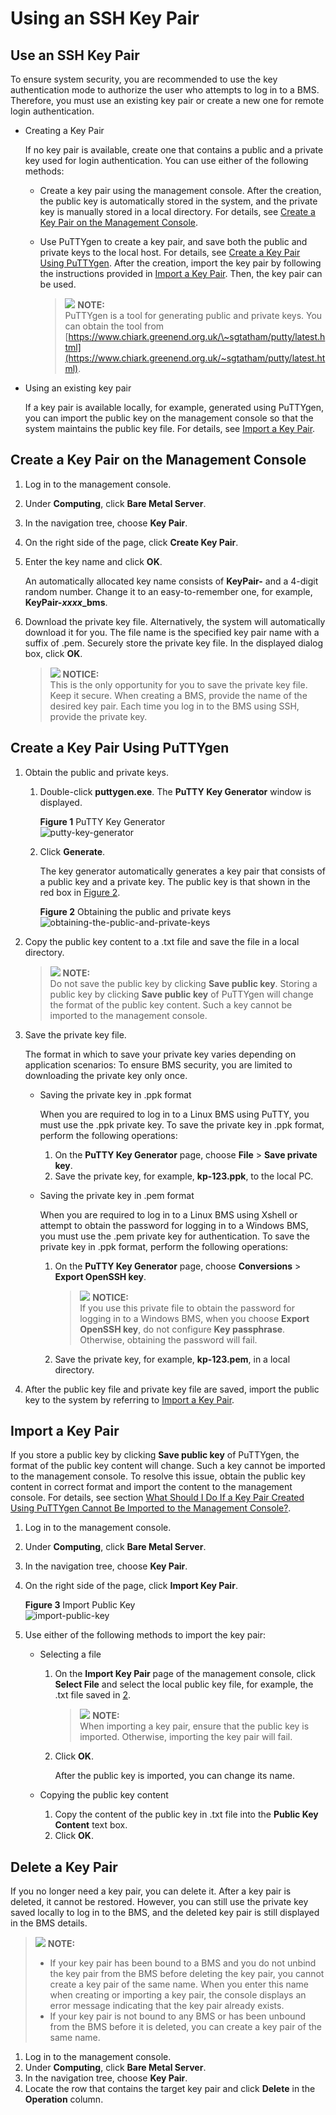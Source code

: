 # Using an SSH Key Pair<a name="EN-US_TOPIC_0083737006"></a>

## Use an SSH Key Pair<a name="section41767297451"></a>

To ensure system security, you are recommended to use the key authentication mode to authorize the user who attempts to log in to a BMS. Therefore, you must use an existing key pair or create a new one for remote login authentication.

-   Creating a Key Pair

    If no key pair is available, create one that contains a public and a private key used for login authentication. You can use either of the following methods:

    -   Create a key pair using the management console. After the creation, the public key is automatically stored in the system, and the private key is manually stored in a local directory. For details, see  [Create a Key Pair on the Management Console](#section177941342144514).
    -   Use PuTTYgen to create a key pair, and save both the public and private keys to the local host. For details, see  [Create a Key Pair Using PuTTYgen](#section1553115399576). After the creation, import the key pair by following the instructions provided in  [Import a Key Pair](#section139515511165). Then, the key pair can be used.

        >![](/images/icon-note.gif) **NOTE:**   
        >PuTTYgen is a tool for generating public and private keys. You can obtain the tool from  [https://www.chiark.greenend.org.uk/\~sgtatham/putty/latest.html](https://www.chiark.greenend.org.uk/~sgtatham/putty/latest.html).  


-   Using an existing key pair

    If a key pair is available locally, for example, generated using PuTTYgen, you can import the public key on the management console so that the system maintains the public key file. For details, see  [Import a Key Pair](#section139515511165).


## Create a Key Pair on the Management Console<a name="section177941342144514"></a>

1.  Log in to the management console.
2.  Under  **Computing**, click  **Bare Metal Server**.
3.  In the navigation tree, choose  **Key Pair**.
4.  On the right side of the page, click  **Create Key Pair**.
5.  Enter the key name and click  **OK**.

    An automatically allocated key name consists of  **KeyPair-**  and a 4-digit random number. Change it to an easy-to-remember one, for example,  **KeyPair-_xxxx_\_bms**.

6.  Download the private key file. Alternatively, the system will automatically download it for you. The file name is the specified key pair name with a suffix of .pem. Securely store the private key file. In the displayed dialog box, click  **OK**.

    >![](/images/icon-notice.gif) **NOTICE:**   
    >This is the only opportunity for you to save the private key file. Keep it secure. When creating a BMS, provide the name of the desired key pair. Each time you log in to the BMS using SSH, provide the private key.  


## Create a Key Pair Using PuTTYgen<a name="section1553115399576"></a>

1.  Obtain the public and private keys.
    1.  Double-click  **puttygen.exe**. The  **PuTTY Key Generator**  window is displayed.

        **Figure  1**  PuTTY Key Generator<a name="fig512465412578"></a>  
        ![](figures/putty-key-generator.png "putty-key-generator")

    2.  Click  **Generate**.

        The key generator automatically generates a key pair that consists of a public key and a private key. The public key is that shown in the red box in  [Figure 2](#fig1743640142214).

        **Figure  2**  Obtaining the public and private keys<a name="fig1743640142214"></a>  
        ![](figures/obtaining-the-public-and-private-keys.png "obtaining-the-public-and-private-keys")

2.  <a name="li1156822695811"></a>Copy the public key content to a .txt file and save the file in a local directory.

    >![](/images/icon-note.gif) **NOTE:**   
    >Do not save the public key by clicking  **Save public key**. Storing a public key by clicking  **Save public key**  of PuTTYgen will change the format of the public key content. Such a key cannot be imported to the management console.  

3.  Save the private key file.

    The format in which to save your private key varies depending on application scenarios: To ensure BMS security, you are limited to downloading the private key only once.

    -   Saving the private key in .ppk format

        When you are required to log in to a Linux BMS using PuTTY, you must use the .ppk private key. To save the private key in .ppk format, perform the following operations:

        1.  On the  **PuTTY Key Generator**  page, choose  **File**  \>  **Save private key**.
        2.  Save the private key, for example,  **kp-123.ppk**, to the local PC.

    -   Saving the private key in .pem format

        When you are required to log in to a Linux BMS using Xshell or attempt to obtain the password for logging in to a Windows BMS, you must use the .pem private key for authentication. To save the private key in .ppk format, perform the following operations:

        1.  On the  **PuTTY Key Generator**  page, choose  **Conversions**  \>  **Export OpenSSH key**.

            >![](/images/icon-notice.gif) **NOTICE:**   
            >If you use this private file to obtain the password for logging in to a Windows BMS, when you choose  **Export OpenSSH key**, do not configure  **Key passphrase**. Otherwise, obtaining the password will fail.  

        2.  Save the private key, for example,  **kp-123.pem**, in a local directory.

4.  After the public key file and private key file are saved, import the public key to the system by referring to  [Import a Key Pair](#section139515511165).

## Import a Key Pair<a name="section139515511165"></a>

If you store a public key by clicking  **Save public key**  of PuTTYgen, the format of the public key content will change. Such a key cannot be imported to the management console. To resolve this issue, obtain the public key content in correct format and import the content to the management console. For details, see section  [What Should I Do If a Key Pair Created Using PuTTYgen Cannot Be Imported to the Management Console?](what-should-i-do-if-a-key-pair-created-using-puttygen-cannot-be-imported-to-the-management-console.md).

1.  Log in to the management console.
2.  Under  **Computing**, click  **Bare Metal Server**.
3.  In the navigation tree, choose  **Key Pair**.
4.  On the right side of the page, click  **Import Key Pair**.

    **Figure  3**  Import Public Key<a name="fig7947849201910"></a>  
    ![](figures/import-public-key.png "import-public-key")

5.  Use either of the following methods to import the key pair:
    -   Selecting a file
        1.  On the  **Import Key Pair**  page of the management console, click  **Select File**  and select the local public key file, for example, the .txt file saved in  [2](#li1156822695811).

            >![](/images/icon-note.gif) **NOTE:**   
            >When importing a key pair, ensure that the public key is imported. Otherwise, importing the key pair will fail.  

        2.  Click  **OK**.

            After the public key is imported, you can change its name.

    -   Copying the public key content
        1.  Copy the content of the public key in .txt file into the  **Public Key Content**  text box.
        2.  Click  **OK**.



## Delete a Key Pair<a name="section1384764752914"></a>

If you no longer need a key pair, you can delete it. After a key pair is deleted, it cannot be restored. However, you can still use the private key saved locally to log in to the BMS, and the deleted key pair is still displayed in the BMS details.

>![](/images/icon-note.gif) **NOTE:**   
>-   If your key pair has been bound to a BMS and you do not unbind the key pair from the BMS before deleting the key pair, you cannot create a key pair of the same name. When you enter this name when creating or importing a key pair, the console displays an error message indicating that the key pair already exists.  
>-   If your key pair is not bound to any BMS or has been unbound from the BMS before it is deleted, you can create a key pair of the same name.  

1.  Log in to the management console.
2.  Under  **Computing**, click  **Bare Metal Server**.
3.  In the navigation tree, choose  **Key Pair**.
4.  Locate the row that contains the target key pair and click  **Delete**  in the  **Operation**  column.

